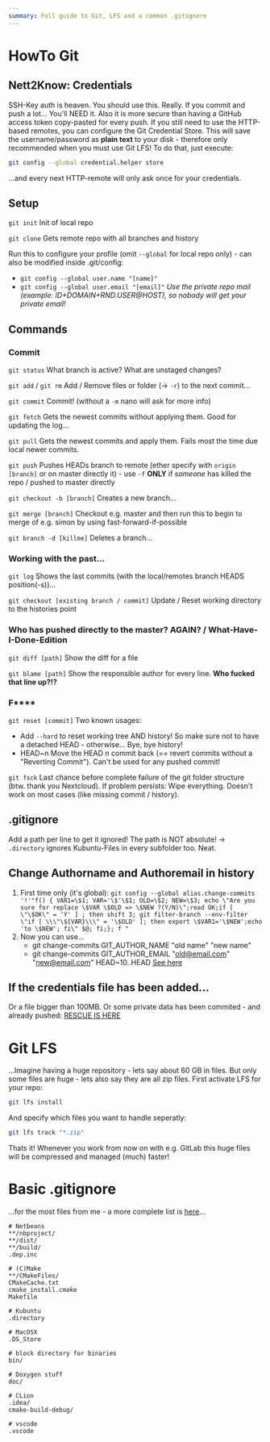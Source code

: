 ```yaml
---
summary: Full guide to Git, LFS and a common .gitignore
---
```


# HowTo Git #

## Nett2Know: Credentials ##
SSH-Key auth is heaven. You should use this. Really. If you commit and push a lot... You'll NEED it. Also it is more secure than having a GitHub access token copy-pasted for every push.
If you still need to use the HTTP-based remotes, you can configure the Git Credential Store. This will save the username/password as **plain text** to your disk - therefore only recommended when you must use Git LFS! To do that, just execute:
```bash
git config --global credential.helper store
```
...and every next HTTP-remote will only ask once for your credentials.

## Setup ##
`git init` Init of local repo

`git clone` Gets remote repo with all branches and history

Run this to configure your profile (omit `--global` for local repo only) - can also be modified inside .git/config:
* `git config --global user.name "[name]"`
* `git config --global user.email "[email]"` _Use the private repo mail (example: ID+DOMAIN+RND.USER@HOST), so nobody will get your private email!_


## Commands ##

### Commit ###
`git status` What branch is active? What are unstaged changes?

`git add` / `git rm` Add / Remove files or folder (-> `-r`) to the next commit...

`git commit` Commit! (without a `-m` nano will ask for more info)

`git fetch` Gets the newest commits without applying them. Good for updating the log...

`git pull` Gets the newest commits and apply them. Fails most the time due local newer commits.

`git push` Pushes HEADs branch to remote (ether specify with `origin [branch]` or on master directly it) - use `-f` **ONLY** if _someone_ has killed the repo / pushed to master directly

`git checkout -b [branch]` Creates a new branch...

`git merge [branch]` Checkout e.g. master and then run this to begin to merge of e.g. simon by using fast-forward-if-possible

`git branch -d [killme]` Deletes a branch...

### Working with the past... ###

`git log` Shows the last commits (with the local/remotes branch HEADS position(-s))...

`git checkout [existing branch / commit]` Update / Reset working directory to the histories point

### Who has pushed directly to the master? AGAIN? / What-Have-I-Done-Edition ###

`git diff [path]` Show the diff for a file

`git blame [path]` Show the responsible author for every line. **Who fucked that line up?!?**

### F**** ###

`git reset [commit]` Two known usages:
* Add `--hard` to reset working tree AND history! So make sure not to have a detached HEAD - otherwise... Bye, bye history!
* HEAD~n Move the HEAD n commit back (== revert commits without a "Reverting Commit"). Can't be used for any pushed commit!

`git fsck` Last chance before complete failure of the git folder structure (btw. thank you Nextcloud). If problem persists: Wipe everything. Doesn't work on most cases (like missing commit / history).

## .gitignore ##
Add a path per line to get it ignored! The path is NOT absolute!
-> `.directory` ignores Kubuntu-Files in every subfolder too. Neat.

## Change Authorname and Authoremail in history ##
1. First time only (it's global): `git config --global alias.change-commits '!'"f() { VAR1=\$1; VAR='\$'\$1; OLD=\$2; NEW=\$3; echo \"Are you sure for replace \$VAR \$OLD => \$NEW ?(Y/N)\";read OK;if [ \"\$OK\" = 'Y' ] ; then shift 3; git filter-branch --env-filter \"if [ \\\"\${VAR}\\\" = '\$OLD' ]; then export \$VAR1='\$NEW';echo 'to \$NEW'; fi\" $@; fi;}; f "`
2. Now you can use...
    * git change-commits GIT_AUTHOR_NAME "old name" "new name"
    * git change-commits GIT_AUTHOR_EMAIL "old@email.com" "new@email.com" HEAD~10..HEAD
[See here](https://stackoverflow.com/questions/2919878/git-rewrite-previous-commit-usernames-and-emails)

## If the credentials file has been added... ##
Or a file bigger than 100MB. Or some private data has been commited - and already pushed:
[RESCUE IS HERE](https://help.github.com/en/github/managing-large-files/removing-files-from-a-repositorys-history)

# Git LFS #
...Imagine having a huge repository - lets say about 60 GB in files. But only some files are huge - lets also say they are all zip files. First activate LFS for your repo:
```bash
git lfs install
```
And specify which files you want to handle seperatly:
```bash
git lfs track "*.zip"
```
Thats it! Whenever you work from now on with e.g. GitLab this huge files will be compressed and managed (much) faster!

# Basic .gitignore #
...for the most files from me - a more complete list is [here](https://github.com/github/gitignore)...
```
# Netbeans
**/nbproject/
**/dist/
**/build/
.dep.inc

# (C)Make
**/CMakeFiles/
CMakeCache.txt
cmake_install.cmake
Makefile

# Kubuntu
.directory

# MacOSX
.DS_Store

# block directory for binaries
bin/

# Doxygen stuff
doc/

# CLion
.idea/
cmake-build-debug/

# vscode
.vscode
```
